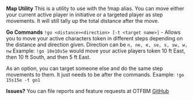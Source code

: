 __**Map Utility**__
This is a utility to use with the !map alias. You can move either your current active player in initiative or a targeted player as step movements. It will still tally up the total distance after the move.

__**Go Commands**__
`!go <distance><direction> [-t <target name>]` - Allows you to move your active characters token in different steps depending on the distance and direction given. Direction can be `n, ne, e, se, s, sw, w, nw` Example: `!go 10e10s5e` would move your active players token 10 ft East, then 10 ft South, and then 5 ft East.

As an option, you can target someone else and do the same step movements to them. It just needs to be after the <distance><direction> commands. Example: `!go 15s15e -t go1`

**Issues?**
You can file reports and feature requests at OTFBM [GitHub](https://github.com/otfbm/issues)